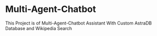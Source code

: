 # Multi-Agent-Chatbot
This Project is of Multi-Agent-Chatbot Assistant With Custom AstraDB Database and Wikipedia Search
